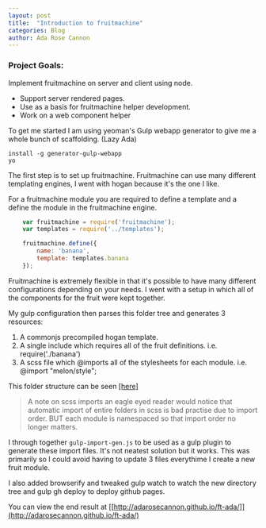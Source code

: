 ```yaml
---
layout: post
title:  "Introduction to fruitmachine"
categories: Blog
author: Ada Rose Cannon
---
```


### Project Goals:

Implement fruitmachine on server and client using node.

 * Support server rendered pages.
 * Use as a basis for fruitmachine helper development.
 * Work on a web component helper

To get me started I am using yeoman's Gulp webapp generator to give me a whole bunch of scaffolding. (Lazy Ada)

    install -g generator-gulp-webapp
    yo

The first step is to set up fruitmachine. Fruitmachine can use many different templating engines, I went with hogan because it's the one I like.

For a fruitmachine module you are required to define a template and a define the module in the fruitmachine engine.

```javascript
    var fruitmachine = require('fruitmachine');
    var templates = require('../templates');

    fruitmachine.define({
	    name: 'banana',
	    template: templates.banana
    });
```

Fruitmachine is extremely flexible in that it's possible to have many different configurations depending on your needs. I went with a setup in which all of the components for the fruit were kept together.

My gulp configuration then parses this folder tree and generates 3 resources:

1. A commonjs precompiled hogan template.
1. A single include which requires all of the fruit definitions. i.e. require('./banana')
1. A scss file which @imports all of the stylesheets for each module. i.e. @import "melon/style";

This folder structure can be seen [[here]](https://github.com/AdaRoseCannon/ft-ada/tree/master/app/fruit/melon)

> A note on scss imports an eagle eyed reader would notice that automatic import of entire folders in scss is bad practise due to import order. BUT each module is namespaced so that import order no longer matters.

I through together `gulp-import-gen.js` to be used as a gulp plugin to generate these import files. It's not neatest solution but it works. This was primarily so I could avoid having to update 3 files everythime I create a new fruit module.

I also added browserify and tweaked gulp watch to watch the new directory tree and gulp gh deploy to deploy github pages.

You can view the end result at [[http://adarosecannon.github.io/ft-ada/]](http://adarosecannon.github.io/ft-ada/)
